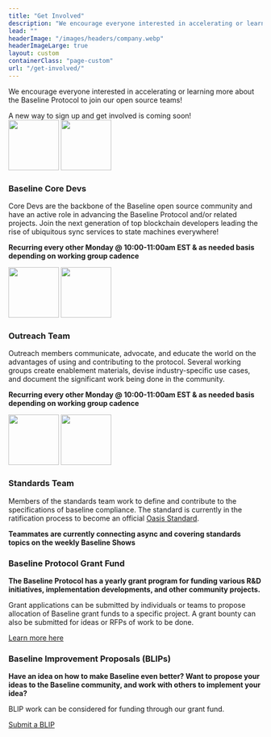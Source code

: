 ```yaml
---
title: "Get Involved"
description: "We encourage everyone interested in accelerating or learning more about the Baseline Protocol to join our open source teams!"
lead: ""
headerImage: "/images/headers/company.webp"
headerImageLarge: true
layout: custom
containerClass: "page-custom"
url: "/get-involved/"
---
```


<div class="container">
  <div class="row justify-content-center">
    <div class="col-md-16">
      <div class="section">
        <p class="lead">We encourage everyone interested in accelerating or learning more about the Baseline Protocol to join our open source teams!</p>
        <a> A new way to sign up and get involved is coming soon!</a>
        <!-- <a href="https://www.signupgenius.com/org/baseline#/" class="btn btn-lg btn-primary" target="_blank" rel="noreferrer noopener"> -->
          <!-- Sign up via <img src="/images/logo-signupgenius-color.svg" width="120" alt="" class="ms-2"> -->
        </a>
      </div>
      <div class="section pt-0">
        <div class="row row-cols-1 row-cols-lg-3 text-center">
          <div class="col">
            <img src="/images/icon-rocket-white.png" alt="" width="100" class="logo-dark" loading="lazy">
            <img src="/images/icon-rocket.svg" alt="" width="100" class="logo-light" loading="lazy">
            <h3 class="h4 text-primary mt-3">Baseline Core Devs</h3>
            <p>Core Devs are the backbone of the Baseline open source community and have an active role in advancing the Baseline Protocol and/or related projects. Join the next generation of top blockchain developers leading the rise of ubiquitous sync services to state machines everywhere!</p>
            <p><strong>Recurring every other Monday @ 10:00-11:00am EST & as needed basis depending on working group cadence</strong></p>
          </div>
          <div class="col">
            <img src="/images/icon-group-white.png" alt="" width="100" class="logo-dark" loading="lazy">
            <img src="/images/icon-group.svg" alt="" width="100" class="logo-light" loading="lazy">
            <h3 class="h4 text-primary mt-3">Outreach Team</h3>
            <p>Outreach members communicate, advocate, and educate the world on the advantages of using and contributing to the protocol. Several working groups create enablement materials, devise industry-specific use cases, and document the significant work being done in the community.</p>
            <p><strong>Recurring every other Monday @ 10:00-11:00am EST & as needed basis depending on working group cadence </strong></p>
          </div>
          <div class="col">
            <img src="/images/icon-document-white.png" alt="" width="100" class="logo-dark" loading="lazy">
            <img src="/images/icon-document.svg" alt="" width="100" class="logo-light" loading="lazy">
            <h3 class="h4 text-primary mt-3">Standards Team</h3>
            <p>Members of the standards team work to define and contribute to the specifications of baseline compliance. The standard is currently in the ratification process to become an official <a href="https://www.oasis-open.org/">Oasis Standard</a>.</p>
            <p><strong>Teammates are currently connecting async and covering standards topics on the weekly Baseline Shows</strong></p>
          </div>
        </div>
      </div>
    </div>
  </div>
  <div class="section pt-0" id="join">
    <div class="row row-cols-1 row-cols-lg-2">
      <div class="col d-flex">
        <div class="card card-body flex-fill">
          <h3 class="h4 mt-0">Baseline Protocol Grant Fund </h3>
          <p><strong>The Baseline Protocol has a yearly grant program for funding various R&D initiatives, implementation developments, and other community projects.</strong></p>
          <p>Grant applications can be submitted by individuals or teams to propose allocation of Baseline grant funds to a specific project. A grant bounty can also be submitted for ideas or RFPs of work to be done. </p>
          <a href="https://github.com/eea-oasis/baseline-grants" class="btn btn-lg btn-primary mt-auto ms-0" target="_blank" rel="noreferrer noopener">Learn more here</a>
        </div>
      </div>
      <div class="col d-flex">
        <div class="card card-body flex-fill">
          <h3 class="h4 mt-0">Baseline Improvement Proposals (BLIPs)</h3>
          <p><strong>Have an idea on how to make Baseline even better? Want to propose your ideas to the Baseline community, and work with others to implement your idea?</strong></p>
          <p>BLIP work can be considered for funding through our grant fund.</p>
          <a href="https://github.com/eea-oasis/baseline-blips" class="btn btn-lg btn-primary mt-auto ms-0" target="_blank" rel="noreferrer noopener">Submit a BLIP</a>
        </div>
      </div>
    </div>
  </div>
</div>
